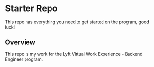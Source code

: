 # Starter Repo
This repo has everything you need to get started on the program, good luck!

## Overview
This repo is my work for the Lyft Virtual Work Experience - Backend Engineer program. 
